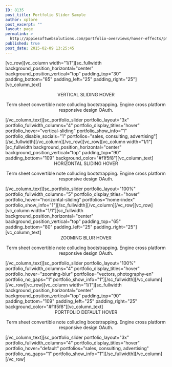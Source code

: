 ```yaml
---
ID: 8135
post_title: Portfolio Slider Sample
author: xplore
post_excerpt: ""
layout: page
permalink: >
  http://appiesoftwebsolutions.com/portfolio-overviews/hover-effects/pf-sliders/
published: true
post_date: 2015-02-09 13:25:45
---
```

[vc_row][vc_column width="1/1"][sc_fullwidth background_position_horizontal="center" background_position_vertical="top" padding_top="30" padding_bottom="85" padding_left="25" padding_right="25"][vc_column_text]
<div class="title-h3" style="text-align: center;">VERTICAL SLIDING HOVER</div>
<p style="text-align: center;">Term sheet convertible note colluding bootstrapping. Engine cross platform responsive design OAuth.</p>
[/vc_column_text][sc_portfolio_slider portfolio_layout="3x" portfolio_fullwidth_columns="4" portfolio_display_titles="hover" portfolio_hover="vertical-sliding" portfolio_show_info="1" portfolio_disable_socials="1" portfolios="sales, consulting, advertising"][/sc_fullwidth][/vc_column][/vc_row][vc_row][vc_column width="1/1"][sc_fullwidth background_position_horizontal="center" background_position_vertical="top" padding_top="90" padding_bottom="109" background_color="#f1f5f8"][vc_column_text]
<div class="title-h3" style="text-align: center;">HORIZONTAL SLIDING HOVER</div>
<p style="text-align: center;">Term sheet convertible note colluding bootstrapping. Engine cross platform responsive design OAuth.</p>
[/vc_column_text][sc_portfolio_slider portfolio_layout="100%" portfolio_fullwidth_columns="5" portfolio_display_titles="hover" portfolio_hover="horizontal-sliding" portfolios="home-index" portfolio_show_info="1"][/sc_fullwidth][/vc_column][/vc_row][vc_row][vc_column width="1/1"][sc_fullwidth background_position_horizontal="center" background_position_vertical="top" padding_top="65" padding_bottom="80" padding_left="25" padding_right="25"][vc_column_text]
<div class="title-h3" style="text-align: center;">ZOOMING BLUR HOVER</div>
<p style="text-align: center;">Term sheet convertible note colluding bootstrapping. Engine cross platform responsive design OAuth.</p>
[/vc_column_text][sc_portfolio_slider portfolio_layout="100%" portfolio_fullwidth_columns="4" portfolio_display_titles="hover" portfolio_hover="zooming-blur" portfolios="vectors, photography-en" portfolio_no_gaps="1" portfolio_show_info="1"][/sc_fullwidth][/vc_column][/vc_row][vc_row][vc_column width="1/1"][sc_fullwidth background_position_horizontal="center" background_position_vertical="top" padding_top="90" padding_bottom="109" padding_left="25" padding_right="25" background_color="#f1f5f8"][vc_column_text]
<div class="title-h3" style="text-align: center;">PORTFOLIO DEFAULT HOVER</div>
<p style="text-align: center;">Term sheet convertible note colluding bootstrapping. Engine cross platform responsive design OAuth.</p>
[/vc_column_text][sc_portfolio_slider portfolio_layout="3x" portfolio_fullwidth_columns="4" portfolio_display_titles="hover" portfolio_hover="default" portfolios="sales, consulting, advertising" portfolio_no_gaps="1" portfolio_show_info="1"][/sc_fullwidth][/vc_column][/vc_row]